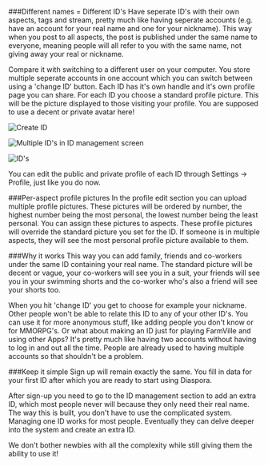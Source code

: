 ###Different names = Different ID's
Have seperate ID's with their own aspects, tags and stream, pretty much like having seperate accounts (e.g. have an account for your real name and one for your nickname). This way when you post to all aspects, the post is published under the same name to everyone, meaning people will all refer to you with the same name, not giving away your real or nickname.

Compare it with switching to a different user on your computer. You store multiple seperate accounts in one account which you can switch between using a 'change ID' button. Each ID has it's own handle and it's own profile page you can share. For each ID you choose a standard profile picture. This will be the picture displayed to those visiting your profile. You are supposed to use a decent or private avatar here! 

![Create ID](http://i.imgur.com/EsU0V.png)

![Multiple ID's in ID management screen](http://i.imgur.com/tlRZR.png)

![ID's](http://i.imgur.com/2KDma.png)

You can edit the public and private profile of each ID through Settings -> Profile, just like you do now.

###Per-aspect profile pictures 
In the profile edit section you can upload multiple profile pictures. These pictures will be ordered by number, the highest number being the most personal, the lowest number being the least personal. You can assign these pictures to aspects. These profile pictures will override the standard picture you set for the ID. If someone is in multiple aspects, they will see the most personal profile picture available to them.

###Why it works 
This way you can add family, friends and co-workers under the same ID containing your real name. The standard picture will be decent or vague, your co-workers will see you in a suit, your friends will see you in your swimming shorts and the co-worker who's also a friend will see your shorts too. 

When you hit 'change ID' you get to choose for example your nickname. Other people won't be able to relate this ID to any of your other ID's. You can use it for more anonymous stuff, like adding people you don't know or for MMORPG's. Or what about making an ID just for playing FarmVille and using other Apps? It's pretty much like having two accounts without having to log in and out all the time. People are already used to having multiple accounts so that shouldn't be a problem. 

###Keep it simple 
Sign up will remain exactly the same. You fill in data for your first ID after which you are ready to start using Diaspora.

After sign-up you need to go to the ID management section to add an extra ID, which most people never will because they only need their real name. The way this is built, you don't have to use the complicated system. Managing one ID works for most people. Eventually they can delve deeper into the system and create an extra ID. 

We don't bother newbies with all the complexity while still giving them the ability to use it!